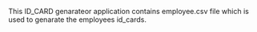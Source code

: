 This ID_CARD genarateor application contains employee.csv file which is used to genarate the employees id_cards.
